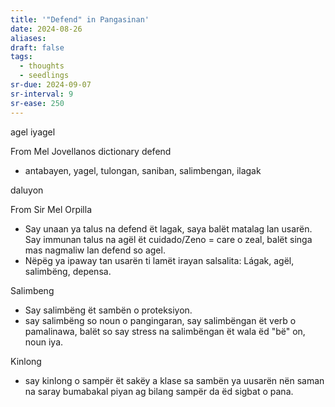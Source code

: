 ```yaml
---
title: '"Defend" in Pangasinan'
date: 2024-08-26
aliases: 
draft: false
tags:
  - thoughts
  - seedlings
sr-due: 2024-09-07
sr-interval: 9
sr-ease: 250
---
```

agel
iyagel

From Mel Jovellanos dictionary
defend
- antabayen, yagel, tulongan, saniban, salimbengan, ilagak

daluyon

From Sir Mel Orpilla
- Say unaan ya talus na defend ët lagak, saya balët matalag lan usarën. Say immunan talus na agël ët cuidado/Zeno = care o zeal, balët singa mas nagmaliw lan defend so agel.
- Nëpëg ya ipaway tan usarën ti lamët irayan salsalita: Lágak, agël, salimbëng, depensa.

Salimbeng
- Say salimbëng ët sambën o proteksiyon.
- say salimbëng so noun o pangingaran, say salimbëngan ët verb o pamalinawa, balët so say stress na salimbëngan ët wala ëd "bë" on, noun iya.

Kinlong
- say kinlong o sampër ët sakëy a klase sa sambën ya uusarën nën saman na saray bumabakal piyan ag bilang sampër da ëd sigbat o pana.